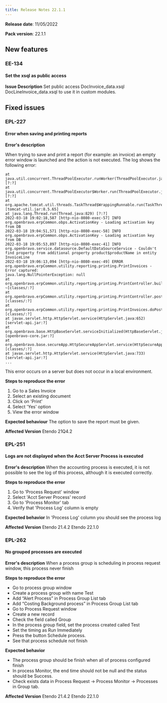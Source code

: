 ```yaml
---
title: Release Notes 22.1.1
---
```

**Release date**: 11/05/2022

**Pack version**: 22.1.1

## New features
### EE-134
#### Set the xsql as public access
**Issue Description**
Set public access DocInvoice_data.xsql DocLineInvoice_data.xsql to use it in custom modules.


## Fixed issues

### EPL-227
#### Error when saving and printing reports
**Error's description**

When trying to save and print a report (for example: an invoice) an empty error window is launched and the action is not executed.
The log shows the following error:

```
at java.util.concurrent.ThreadPoolExecutor.runWorker(ThreadPoolExecutor.java:1128) [?:?]
at java.util.concurrent.ThreadPoolExecutor$Worker.run(ThreadPoolExecutor.java:628) [?:?]
at org.apache.tomcat.util.threads.TaskThread$WrappingRunnable.run(TaskThread.java:61) [tomcat-util.jar:8.5.65]
at java.lang.Thread.run(Thread.java:829) [?:?]
2022-03-18 19:02:18,587 [http-nio-8080-exec-57] INFO org.openbravo.erpCommon.obps.ActivationKey - Loading activation key from DB
2022-03-18 19:04:51,571 [http-nio-8080-exec-58] INFO org.openbravo.erpCommon.obps.ActivationKey - Loading activation key from DB
2022-03-18 19:05:53,897 [http-nio-8080-exec-41] INFO org.openbravo.service.datasource.DefaultDataSourceService - Couldn't find property from additional property product$productName in entity InvoiceLine
2022-03-18 19:06:13,094 [http-nio-8080-exec-49] ERROR org.openbravo.erpCommon.utility.reporting.printing.PrintInvoices - Error captured:
java.lang.NullPointerException: null
at org.openbravo.erpCommon.utility.reporting.printing.PrintController.buildReport(PrintController.java:654) ~[classes/:?]
at org.openbravo.erpCommon.utility.reporting.printing.PrintController.post(PrintController.java:269) [classes/:?]
at org.openbravo.erpCommon.utility.reporting.printing.PrintInvoices.doPost(PrintInvoices.java:57) [classes/:?]
at javax.servlet.http.HttpServlet.service(HttpServlet.java:652) [servlet-api.jar:?]
at org.openbravo.base.HttpBaseServlet.serviceInitialized(HttpBaseServlet.java:200) [openbravo-core.jar:?]
at org.openbravo.base.secureApp.HttpSecureAppServlet.service(HttpSecureAppServlet.java:459) [classes/:?]
at javax.servlet.http.HttpServlet.service(HttpServlet.java:733) [servlet-api.jar:?]
...
```

This error occurs on a server but does not occur in a local environment.

**Steps to reproduce the error**
1. Go to a Sales Invoice
2. Select an existing document
3. Click on 'Print'
4. Select 'Yes' option
5. View the error window

**Expected behaviour**
The option to save the report must be given.

**Affected Version**
Etendo 21Q4.2

### EPL-251
#### Logs are not displayed when the Acct Server Process is executed
**Error's description**
When the accounting process is executed, it is not possible to see the log of this process, although it is executed correctly.

**Steps to reproduce the error**
1. Go to 'Process Request' window 
2. Select 'Acct Server Process' record 
3. Go to 'Process Monitor' tab
4. Verify that 'Process Log' column is empty

**Expected behavior**
In 'Process Log' column you should see the process log

**Affected Version**
Etendo 21.4.2
Etendo 22.1.0

### EPL-262
#### No grouped processes are executed
**Error's description**
When a process group is scheduling in process request window, this process never finish

**Steps to reproduce the error**
- Go to process group window
- Create a process group with name Test
- Add “Alert Process” in Process Group List tab
- Add “Costing Background process” in Process Group List tab
- Go to Process Request window
- Create a new record
- Check the field called Group
- In the process group field, set the process created called Test
- Set the timing as Run Immediately
- Press the button Schedule process.
- See that process schedule not finish

**Expected behavior**
- The process group should be finish when all of process configured finish
- In process Monitor, the end time should not be null and the status should be Success.
- Check exists data in Process Request → Process Monitor → Processes in Group tab.

**Affected Version**
Etendo 21.4.2
Etendo 22.1.0







